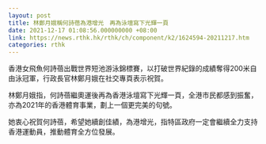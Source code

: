 ```yaml
---
layout: post
title: 林鄭月娥稱何詩蓓為港增光　再為泳壇寫下光輝一頁
date: 2021-12-17 01:08:56.000000000 +08:00
link: https://news.rthk.hk/rthk/ch/component/k2/1624594-20211217.htm
categories: rthk
---
```


香港女飛魚何詩蓓出戰世界短池游泳錦標賽，以打破世界紀錄的成績奪得200米自由泳冠軍，行政長官林鄭月娥在社交專頁表示祝賀。

林鄭月娥指，何詩蓓繼奧運後再為香港泳壇寫下光輝一頁，全港市民都感到振奮，亦為2021年的香港體育事業，劃上一個更完美的句號。

她衷心祝賀何詩蓓，希望她續創佳績，為港增光，指特區政府一定會繼續全力支持香港運動員，推動體育全方位發展。
